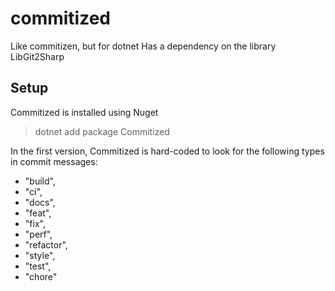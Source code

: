 # commitized
Like commitizen, but for dotnet
Has a dependency on the library LibGit2Sharp

## Setup
Commitized is installed using Nuget
> dotnet add package Commitized

In the first version, Commitized is hard-coded to look for the following types in commit messages:
- "build",
- "ci",
- "docs",
- "feat",
- "fix",
- "perf",
- "refactor",
- "style",
- "test",
- "chore"
